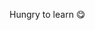Hungry to learn 😋


<!---
Kazisr/Kazisr is a ✨ special ✨ repository because its `README.md` (this file) appears on your GitHub profile.
You can click the Preview link to take a look at your changes.
--->
